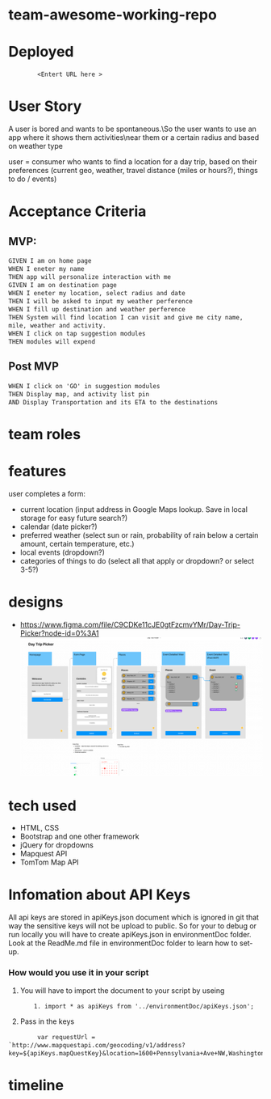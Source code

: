 # team-awesome-working-repo

# Deployed 
```
        <Entert URL here >
```

# User Story

  A user is bored and wants to be spontaneous.\So the user wants to use an app where it shows them activities\near them or a certain radius and based on weather type


user = consumer who wants to find a location for a day trip, based on their preferences (current geo, weather, travel distance (miles or hours?), things to do / events)


# Acceptance Criteria
## MVP:
```
GIVEN I am on home page
WHEN I eneter my name
THEN app will personalize interaction with me
GIVEN I am on destination page
WHEN I eneter my location, select radius and date
THEN I will be asked to input my weather perference
WHEN I fill up destination and weather perference 
THEN System will find location I can visit and give me city name, mile, weather and activity.
WHEN I click on tap suggestion modules
THEN modules will expend

```
## Post MVP
```
WHEN I click on 'GO' in suggestion modules
THEN Display map, and activity list pin
AND Display Transportation and its ETA to the destinations

```
# team roles



# features
user completes a form:
- current location (input address in Google Maps lookup. Save in local storage for easy future search?)
- calendar (date picker?)
- preferred weather (select sun or rain, probability of rain below a certain amount, certain temperature, etc.)
- local events (dropdown?)
- categories of things to do (select all that apply or dropdown? or select 3-5?)

# designs
- https://www.figma.com/file/C9CDKe11cJE0gtFzcmvYMr/Day-Trip-Picker?node-id=0%3A1
![Image at start.](./assets/images/wireframe.png)
# tech used
- HTML, CSS
- Bootstrap and one other framework
- jQuery for dropdowns
- Mapquest API
- TomTom Map API
# Infomation about API Keys
All api keys are stored in apiKeys.json document which is ignored in git that way the sensitive keys will not be upload to public. So for your to debug or run locally you will have to create apiKeys.json in environmentDoc folder. 
Look at the ReadMe.md file in environmentDoc folder to learn how to set-up.
### How would you use it in your script
1. You will have to import the document to your script by useing 
```
       1. import * as apiKeys from '../environmentDoc/apiKeys.json'; 
```
2. Pass in the keys
```
        var requestUrl = `http://www.mapquestapi.com/geocoding/v1/address?key=${apiKeys.mapQuestKey}&location=1600+Pennsylvania+Ave+NW,Washington,DC,20500`;

```

# timeline
